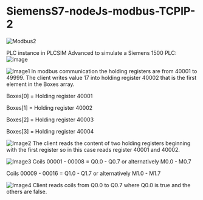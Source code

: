 # SiemensS7-nodeJs-modbus-TCPIP-2

![Modbus2](https://github.com/user-attachments/assets/a038d962-4ccf-4e1c-a13a-2c561ec5ea31)

PLC instance in PLCSIM Advanced to simulate a Siemens 1500 PLC:
![image](https://github.com/user-attachments/assets/480f59c0-8b23-4e54-adf0-55a0884fca15)


![Image1](https://github.com/user-attachments/assets/7a17e817-cbea-4c8b-b9a9-91b030b3383b)
In modbus communication the holding registers are from 40001 to 49999.
The client writes value 17 into holding register 40002 that is the first element in the Boxes array.

Boxes[0] = Holding register 40001

Boxes[1] = Holding register 40002

Boxes[2] = Holding register 40003

Boxes[3] = Holding register 40004

![Image2](https://github.com/user-attachments/assets/a8da4496-4239-4725-ae14-cf3f2376fba0)
The client reads the content of two holding registers beginning with the first register so in this case reads register 40001 and 40002.

![Image3](https://github.com/user-attachments/assets/323649c5-9828-4aed-96f8-92965759d95f)
Coils 00001 - 00008 = Q0.0 - Q0.7 or alternatively M0.0 - M0.7

Coils 00009 - 00016 = Q1.0 - Q1.7 or alternatively M1.0 - M1.7

![Image4](https://github.com/user-attachments/assets/a1a10a18-6b43-4bea-9537-9d42ca89f46f)
Client reads coils from Q0.0 to Q0.7 where Q0.0 is true and the others are false.




